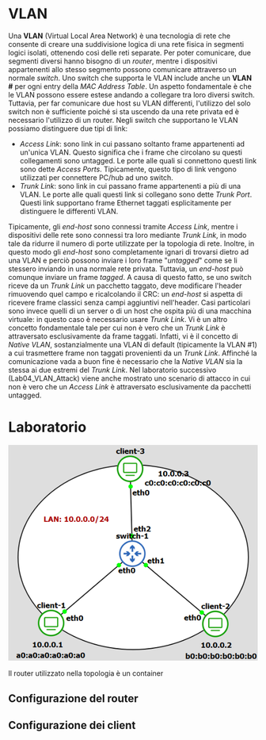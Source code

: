 # VLAN
Una **VLAN** (Virtual Local Area Network) è una tecnologia di rete che consente di creare una suddivisione logica di una rete fisica in segmenti logici isolati, ottenendo così delle reti separate. Per poter comunicare, due segmenti diversi hanno bisogno di un *router*, mentre i dispositivi appartenenti allo stesso segmento possono comunicare attraverso un normale *switch*. Uno switch che supporta le VLAN include anche un **VLAN #** per ogni entry della *MAC Address Table*. Un aspetto fondamentale è che le VLAN possono essere estese andando a collegare tra loro diversi switch. Tuttavia, per far comunicare due host su VLAN differenti, l'utilizzo del solo switch non è sufficiente poiché si sta uscendo da una rete privata ed è necessario l'utilizzo di un router. Negli switch che supportano le VLAN possiamo distinguere due tipi di link:
* *Access Link*: sono link in cui passano soltanto frame appartenenti ad un'unica VLAN. Questo significa che i frame che circolano su questi collegamenti sono untagged. Le porte alle quali si connettono questi link sono dette *Access Ports*. Tipicamente, questo tipo di link vengono utilizzati per connettere PC/hub ad uno switch.
* *Trunk Link*: sono link in cui passano frame appartenenti a più di una VLAN. Le porte alle quali questi link si collegano sono dette *Trunk Port*. Questi link supportano frame Ethernet taggati esplicitamente per distinguere le differenti VLAN.

Tipicamente, gli *end-host* sono connessi tramite *Access Link*, mentre i dispositivi delle rete sono connessi tra loro mediante *Trunk Link*, in modo tale da ridurre il numero di porte utilizzate per la topologia di rete. Inoltre, in questo modo gli *end-host* sono completamente ignari di trovarsi dietro ad una VLAN e perciò possono inviare i loro frame "*untagged*" come se li stessero inviando in una normale rete privata. Tuttavia, un *end-host* può comunque inviare un frame *tagged*. A causa di questo fatto, se uno switch riceve da un *Trunk Link* un pacchetto taggato, deve modificare l'header rimuovendo quel campo e ricalcolando il CRC: un *end-host* si aspetta di ricevere frame classici senza campi aggiuntivi nell'header. Casi particolari sono invece quelli di un server o di un host che ospita più di una macchina virtuale: in questo caso è necessario usare *Trunk Link*. Vi è un altro concetto fondamentale tale per cui non è vero che un *Trunk Link* è attraversato esclusivamente da frame taggati. Infatti, vi è il concetto di *Native VLAN*, sostanzialmente una VLAN di default (tipicamente la VLAN #1) a cui trasmettere frame non taggati provenienti da un *Trunk Link*. Affinché la comunicazione vada a buon fine è necessario che la *Native VLAN* sia la stessa ai due estremi del *Trunk Link*. Nel laboratorio successivo (Lab04_VLAN_Attack) viene anche mostrato uno scenario di attacco in cui non è vero che un *Access Link* è attraversato esclusivamente da pacchetti untagged.

# Laboratorio
![topology](topology.png)

Il router utilizzato nella topologia è un container

## Configurazione del router


## Configurazione dei client